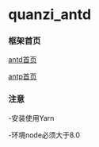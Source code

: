 # quanzi_antd

### 框架首页

[antd首页](https://ant.design/docs/react/introduce-cn)

[antp首页](https://pro.ant.design/docs/getting-started-cn)


### 注意

 -安装使用Yarn
 
 -环境node必须大于8.0
